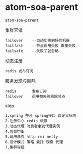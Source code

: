 atom-soa-parent
==============
    atom-soa-parent
    
    
集群容错

    failover    --自动切换到好的机器
    failfast    --节点调用失败 直接失败
    failsafe    --失败了就忽略
    
动态注册

    redis 发布订阅
    
服务发现与剔除
    
    redis       发布订阅
    failover    调用都失败剔除节点
    
step
    
    1.spring 整合 spring接口 自定义标签
    2.注册中心 redis 缓存
    3.动态代理 消费者拿到代理实例
    4.负载均衡
    5.调用洗衣 http rmi netty
    6.设计模式 策略 委托 观察 代理
    7.集群容错
    
    
    